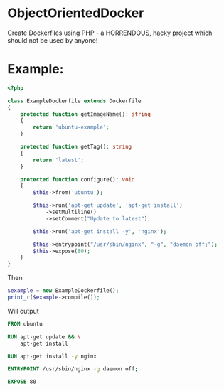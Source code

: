 # ObjectOrientedDocker
Create Dockerfiles using PHP - a HORRENDOUS, hacky project which should not be used by anyone!

# Example:

```php
<?php

class ExampleDockerfile extends Dockerfile
{
    protected function getImageName(): string
    {
        return 'ubuntu-example';
    }

    protected function getTag(): string
    {
        return 'latest';
    }

    protected function configure(): void
    {
        $this->from('ubuntu');

        $this->run('apt-get update', 'apt-get install')
            ->setMultiline()
            ->setComment("Update to latest");

        $this->run('apt-get install -y', 'nginx');

        $this->entrypoint("/usr/sbin/nginx", "-g", "daemon off;");
        $this->expose(80);
    }
}
```

Then

```php
$example = new ExampleDockerfile();
print_r($example->compile());
````

Will output

```dockerfile
FROM ubuntu

RUN apt-get update && \
	apt-get install

RUN apt-get install -y nginx

ENTRYPOINT /usr/sbin/nginx -g daemon off;

EXPOSE 80
```

